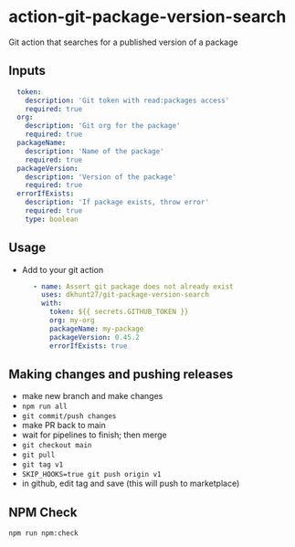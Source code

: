 # action-git-package-version-search

Git action that searches for a published version of a package

## Inputs

```yaml
  token:
    description: 'Git token with read:packages access'
    required: true
  org:
    description: 'Git org for the package'
    required: true
  packageName:
    description: 'Name of the package'
    required: true
  packageVersion:
    description: 'Version of the package'
    required: true
  errorIfExists:
    description: 'If package exists, throw error'
    required: true
    type: boolean
```

## Usage

- Add to your git action
  
```yaml
      - name: Assert git package does not already exist
        uses: dkhunt27/git-package-version-search
        with:
          token: ${{ secrets.GITHUB_TOKEN }}
          org: my-org
          packageName: my-package
          packageVersion: 0.45.2
          errorIfExists: true
```

## Making changes and pushing releases

- make new branch and make changes
- `npm run all`
- `git commit/push changes`
- make PR back to main
- wait for pipelines to finish; then merge
- `git checkout main`
- `git pull`
- `git tag v1`
- `SKIP_HOOKS=true git push origin v1`
- in github, edit tag and save (this will push to marketplace)

## NPM Check

```bash
npm run npm:check
```